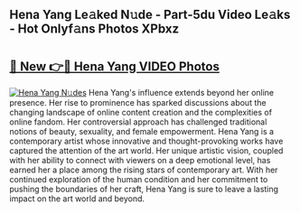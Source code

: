 ## Hena Yang Le𝚊ked N𝚞de - Part-5du Video Le𝚊ks - Hot Onlyf𝚊ns Photos XPbxz

# <h2><a href="http://ab4743.deff.icu/?id=Hena+Yang">🔗 New 👉🔴 Hena Yang VIDEO Photos</a></h2>

[![Hena Yang N𝚞des](https://i.imgur.com/rIISA9y.gif)](http://ab4743.deff.icu/?id=Hena+Yang)
Hena Yang's influence extends beyond her online presence. Her rise to prominence has sparked discussions about the changing landscape of online content creation and the complexities of online fandom. Her controversial approach has challenged traditional notions of beauty, sexuality, and female empowerment. Hena Yang is a contemporary artist whose innovative and thought-provoking works have captured the attention of the art world. Her unique artistic vision, coupled with her ability to connect with viewers on a deep emotional level, has earned her a place among the rising stars of contemporary art. With her continued exploration of the human condition and her commitment to pushing the boundaries of her craft, Hena Yang is sure to leave a lasting impact on the art world and beyond.
